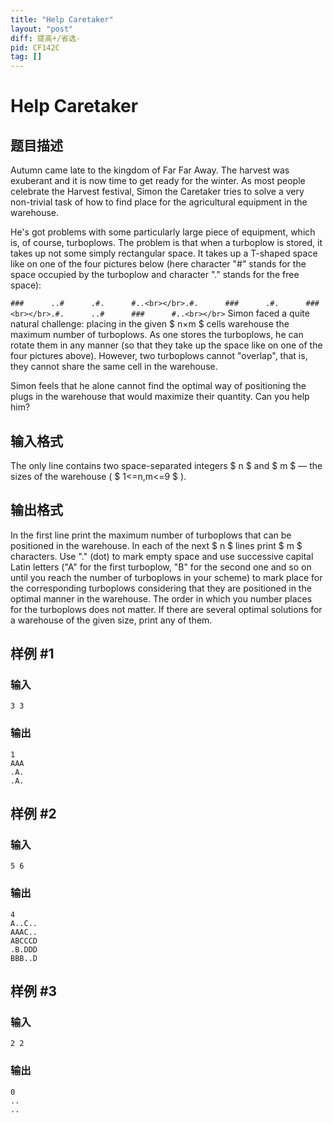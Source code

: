 ```yaml
---
title: "Help Caretaker"
layout: "post"
diff: 提高+/省选-
pid: CF142C
tag: []
---
```


# Help Caretaker

## 题目描述

Autumn came late to the kingdom of Far Far Away. The harvest was exuberant and it is now time to get ready for the winter. As most people celebrate the Harvest festival, Simon the Caretaker tries to solve a very non-trivial task of how to find place for the agricultural equipment in the warehouse.

He's got problems with some particularly large piece of equipment, which is, of course, turboplows. The problem is that when a turboplow is stored, it takes up not some simply rectangular space. It takes up a T-shaped space like on one of the four pictures below (here character "\#" stands for the space occupied by the turboplow and character "." stands for the free space):

   `###      ..#      .#.      #..<br></br>.#.      ###      .#.      ###<br></br>.#.      ..#      ###      #..<br></br>`  Simon faced a quite natural challenge: placing in the given $ n×m $ cells warehouse the maximum number of turboplows. As one stores the turboplows, he can rotate them in any manner (so that they take up the space like on one of the four pictures above). However, two turboplows cannot "overlap", that is, they cannot share the same cell in the warehouse.

Simon feels that he alone cannot find the optimal way of positioning the plugs in the warehouse that would maximize their quantity. Can you help him?

## 输入格式

The only line contains two space-separated integers $ n $ and $ m $ — the sizes of the warehouse ( $ 1<=n,m<=9 $ ).

## 输出格式

In the first line print the maximum number of turboplows that can be positioned in the warehouse. In each of the next $ n $ lines print $ m $ characters. Use "." (dot) to mark empty space and use successive capital Latin letters ("A" for the first turboplow, "B" for the second one and so on until you reach the number of turboplows in your scheme) to mark place for the corresponding turboplows considering that they are positioned in the optimal manner in the warehouse. The order in which you number places for the turboplows does not matter. If there are several optimal solutions for a warehouse of the given size, print any of them.

## 样例 #1

### 输入

```
3 3

```

### 输出

```
1
AAA
.A.
.A.

```

## 样例 #2

### 输入

```
5 6

```

### 输出

```
4
A..C..
AAAC..
ABCCCD
.B.DDD
BBB..D

```

## 样例 #3

### 输入

```
2 2

```

### 输出

```
0
..
..

```


